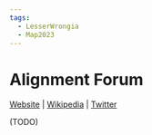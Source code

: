 ```yaml
---
tags:
  - LesserWrongia
  - Map2023
---
```

# Alignment Forum

[Website]() | [Wikipedia]() |  [Twitter]()

(TODO)